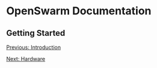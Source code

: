 # OpenSwarm Documentation

## Getting Started

<a href=01-Introduction.md>Previous: Introduction</a>

<a href=03-Hardware.md>Next: Hardware</a>
